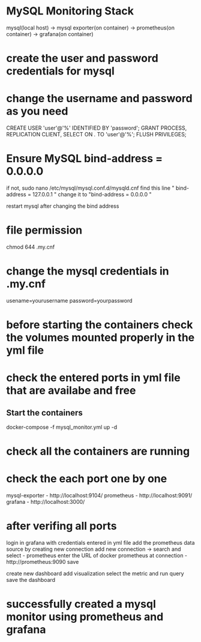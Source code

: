 # MySQL Monitoring Stack
mysql(local host) -> mysql exporter(on container) -> prometheus(on container) -> grafana(on container)

# create the user and password credentials for mysql
# change the username and password as you need

CREATE USER 'user'@'%' IDENTIFIED BY 'password';
GRANT PROCESS, REPLICATION CLIENT, SELECT ON *.* TO 'user'@'%';
FLUSH PRIVILEGES;

# Ensure MySQL bind-address = 0.0.0.0
if not,
sudo nano /etc/mysql/mysql.conf.d/mysqld.cnf
find this line  " bind-address = 127.0.0.1 "
change it to "bind-address = 0.0.0.0 "

restart mysql after changing the bind address

# file permission
chmod 644 .my.cnf

# change the mysql credentials in .my.cnf
usename=yourusername
password=yourpassword

# before starting the containers check the volumes mounted properly in the yml file
# check the entered ports in yml file that are availabe and free

## Start the containers

docker-compose -f mysql_monitor.yml up -d

# check all the containers are running
 
# check the each port one by one

mysql-exporter - http://localhost:9104/
prometheus - http://localhost:9091/
grafana - http://localhost:3000/

# after verifing all ports
 login in grafana with credentials entered in yml file
 add the prometheus data source by creating new connection
 add new connection -> search and select - prometheus
 enter the URL of docker prometheus at connection - http://prometheus:9090
 save

 create new dashboard
 add visualization
 select the metric and run query 
 save the dashboard


 # successfully created a mysql monitor using prometheus and grafana
